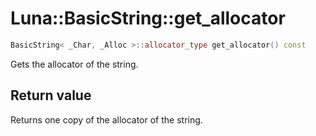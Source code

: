 # Luna::BasicString::get_allocator

```c++
BasicString< _Char, _Alloc >::allocator_type get_allocator() const
```

Gets the allocator of the string. 



## Return value
Returns one copy of the allocator of the string. 

